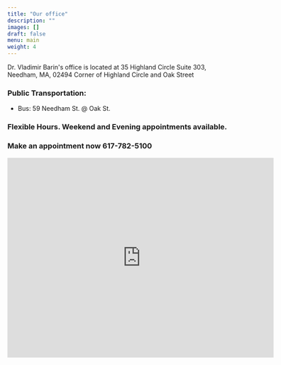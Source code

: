 ```yaml
---
title: "Our office"
description: ""
images: []
draft: false
menu: main
weight: 4
--- 
```


Dr. Vladimir Barin's office is located at 35 Highland Circle Suite 303, Needham, MA, 02494
Corner of Highland Circle and Oak Street

### Public Transportation:

- Bus: 59 Needham St. @ Oak St.

### Flexible Hours. Weekend and Evening appointments available.

### <span><i class="fas fa-phone"></i></span> Make an appointment now 617-782-5100


<iframe src="https://www.google.com/maps/embed?pb=!1m18!1m12!1m3!1d924.5940186114902!2d-71.21935669592634!3d42.30621974930929!2m3!1f0!2f0!3f0!3m2!1i1024!2i768!4f13.1!3m3!1m2!1s0x89e38221005fef07%3A0xeef54f70720ed584!2s35%20Highland%20Cir%20%23303%2C%20Needham%20Heights%2C%20MA%2002494!5e0!3m2!1sen!2sus!4v1727375284186!5m2!1sen!2sus" width="600" height="450" style="border:0;" allowfullscreen="" loading="lazy" referrerpolicy="no-referrer-when-downgrade"></iframe>